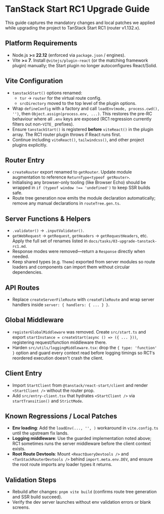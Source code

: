 # TanStack Start RC1 Upgrade Guide

This guide captures the mandatory changes and local patches we applied while upgrading the project to TanStack Start RC1 (router v1.132.x).

## Platform Requirements
- Node.js **>= 22.12** (enforced via `package.json` / engines).
- Vite **>= 7**. Install `@vitejs/plugin-react` (or the matching framework plugin) manually; the Start plugin no longer autoconfigures React/Solid.

## Vite Configuration
- `tanstackStart()` options renamed:
  - `tsr` → `router` for the virtual route config.
  - `srcDirectory` moved to the top level of the plugin options.
- Wrap `defineConfig` with a factory and call `loadEnv(mode, process.cwd(), '')`, then `Object.assign(process.env, ...)`. This restores the pre-RC behaviour where all `.env` keys are exposed (RC1 regression currently filters out non-`VITE_` prefixes).
- Ensure `tanstackStart()` is registered **before** `viteReact()` in the plugin array. The RC1 router plugin throws if React runs first.
- Continue including `viteReact()`, `tailwindcss()`, and other project plugins explicitly.

## Router Entry
- `createRouter` export renamed to `getRouter`. Update module augmentation to reference `ReturnType<typeof getRouter>`.
- Initialising any browser-only tooling (like Browser Echo) should be wrapped in `if (typeof window !== 'undefined')` to keep SSR builds safe.
- Route tree generation now emits the module declaration automatically; remove any manual declarations in `routeTree.gen.ts`.

## Server Functions & Helpers
- `.validator()` → `.inputValidator()`.
- `getWebRequest` → `getRequest`, `getHeaders` → `getRequestHeaders`, etc. Apply the full set of renames listed in `docs/tasks/03-upgrade-tanstack-rc1.md`.
- Response modes were removed—return a `Response` directly when needed.
- Keep shared types (e.g. `Theme`) exported from server modules so route loaders and components can import them without circular dependencies.

## API Routes
- Replace `createServerFileRoute` with `createFileRoute` and wrap server handlers inside `server: { handlers: { ... } }`.

## Global Middleware
- `registerGlobalMiddleware` was removed. Create `src/start.ts` and export `startInstance = createStart(async () => ({ ... }))`, registering request/function middleware there.
- Harden `src/utils/loggingMiddleware.tsx`: drop the `{ type: 'function' }` option and guard every context read before logging timings so RC1's reordered execution doesn't crash the client.

## Client Entry
- Import `StartClient` from `@tanstack/react-start/client` and render `<StartClient />` without the router prop.
- Add `src/entry-client.tsx` that hydrates `<StartClient />` via `startTransition()` and `StrictMode`.

## Known Regressions / Local Patches
- **Env loading**: Add the `loadEnv(..., '', )` workaround in `vite.config.ts` until the upstream fix lands.
- **Logging middleware**: Use the guarded implementation noted above; RC1 sometimes runs the server middleware before the client context exists.
- **Root Route Devtools**: Mount `<ReactQueryDevtools />` and `<TanStackRouterDevtools />` behind `import.meta.env.DEV`, and ensure the root route imports any loader types it returns.

## Validation Steps
- Rebuild after changes: `pnpm vite build` (confirms route tree generation and SSR build succeed).
- Verify the dev server launches without env validation errors or blank screens.
